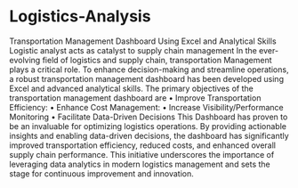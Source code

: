 # Logistics-Analysis
Transportation Management Dashboard Using Excel and Analytical Skills
Logistic analyst acts as catalyst to supply chain management
In the ever-evolving field of logistics and supply chain, transportation Management plays a critical role. To enhance decision-making and streamline operations, a robust transportation management dashboard has been developed using Excel and advanced analytical skills. 
The primary objectives of the transportation management dashboard are
• Improve Transportation Efficiency: 
• Enhance Cost Management:
• Increase Visibility/Performance Monitoring
• Facilitate Data-Driven Decisions
This Dashboard has proven to be an invaluable for optimizing logistics operations. By providing actionable insights and enabling data-driven decisions, the dashboard has significantly improved transportation efficiency, reduced costs, and enhanced overall supply chain performance. This initiative underscores the importance of leveraging data analytics in modern logistics management and sets the stage for continuous improvement and innovation.

